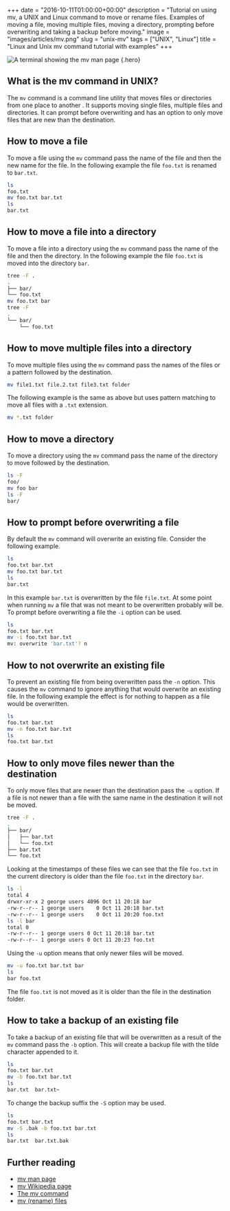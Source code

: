 +++
date = "2016-10-11T01:00:00+00:00"
description = "Tutorial on using mv, a UNIX and Linux command to move or rename files. Examples of moving a file, moving multiple files, moving a directory, prompting before overwriting and taking a backup before moving."
image = "images/articles/mv.png"
slug = "unix-mv"
tags = ["UNIX", "Linux"]
title = "Linux and Unix mv command tutorial with examples"
+++

<!-- prettier-ignore -->
![A terminal showing the mv man page][2]
{.hero}

## What is the mv command in UNIX?

The `mv` command is a command line utility that moves files or directories from
one place to another . It supports moving single files, multiple files and
directories. It can prompt before overwriting and has an option to only move
files that are new than the destination.

## How to move a file

To move a file using the `mv` command pass the name of the file and then the new
name for the file. In the following example the file `foo.txt` is renamed to
`bar.txt`.

```sh
ls
foo.txt
mv foo.txt bar.txt
ls
bar.txt
```

## How to move a file into a directory

To move a file into a directory using the `mv` command pass the name of the file
and then the directory. In the following example the file `foo.txt` is moved
into the directory `bar`.

```sh
tree -F .
.
├── bar/
└── foo.txt
mv foo.txt bar
tree -F
.
└── bar/
    └── foo.txt
```

## How to move multiple files into a directory

To move multiple files using the `mv` command pass the names of the files or a
pattern followed by the destination.

```sh
mv file1.txt file.2.txt file3.txt folder
```

The following example is the same as above but uses pattern matching to move all
files with a `.txt` extension.

```sh
mv *.txt folder
```

## How to move a directory

To move a directory using the `mv` command pass the name of the directory to
move followed by the destination.

```sh
ls -F
foo/
mv foo bar
ls -F
bar/
```

## How to prompt before overwriting a file

By default the `mv` command will overwrite an existing file. Consider the
following example.

```sh
ls
foo.txt bar.txt
mv foo.txt bar.txt
ls
bar.txt
```

In this example `bar.txt` is overwritten by the file `file.txt`. At some point
when running `mv` a file that was not meant to be overwritten probably will be.
To prompt before overwriting a file the `-i` option can be used.

```sh
ls
foo.txt bar.txt
mv -i foo.txt bar.txt
mv: overwrite 'bar.txt'? n
```

## How to not overwrite an existing file

To prevent an existing file from being overwritten pass the `-n` option. This
causes the `mv` command to ignore anything that would overwrite an existing
file. In the following example the effect is for nothing to happen as a file
would be overwritten.

```sh
ls
foo.txt bar.txt
mv -n foo.txt bar.txt
ls
foo.txt bar.txt
```

## How to only move files newer than the destination

To only move files that are newer than the destination pass the `-u` option. If
a file is not newer than a file with the same name in the destination it will
not be moved.

```sh
tree -F .
.
├── bar/
│   ├── bar.txt
│   └── foo.txt
├── bar.txt
└── foo.txt
```

Looking at the timestamps of these files we can see that the file `foo.txt` in
the current directory is older than the file `foo.txt` in the directory `bar`.

```sh
ls -l
total 4
drwxr-xr-x 2 george users 4096 Oct 11 20:18 bar
-rw-r--r-- 1 george users    0 Oct 11 20:18 bar.txt
-rw-r--r-- 1 george users    0 Oct 11 20:20 foo.txt
ls -l bar
total 0
-rw-r--r-- 1 george users 0 Oct 11 20:18 bar.txt
-rw-r--r-- 1 george users 0 Oct 11 20:23 foo.txt
```

Using the `-u` option means that only newer files will be moved.

```sh
mv -u foo.txt bar.txt bar
ls
bar foo.txt
```

The file `foo.txt` is not moved as it is older than the file in the destination
folder.

## How to take a backup of an existing file

To take a backup of an existing file that will be overwritten as a result of the
`mv` command pass the `-b` option. This will create a backup file with the tilde
character appended to it.

```sh
ls
foo.txt bar.txt
mv -b foo.txt bar.txt
ls
bar.txt  bar.txt~
```

To change the backup suffix the `-S` option may be used.

```sh
ls
foo.txt bar.txt
mv -S .bak -b foo.txt bar.txt
ls
bar.txt  bar.txt.bak
```

## Further reading

- [mv man page][1]
- [mv Wikipedia page][3]
- [The mv command][4]
- [mv (rename) files][5]

[1]: http://linux.die.net/man/1/mv
[2]: /images/articles/mv.png "Linux and Unix mv command"
[3]: https://en.wikipedia.org/wiki/Mv
[4]: http://linfo.org/mv.html
[5]: https://www.gnu.org/software/coreutils/manual/coreutils.html#mv-invocation
